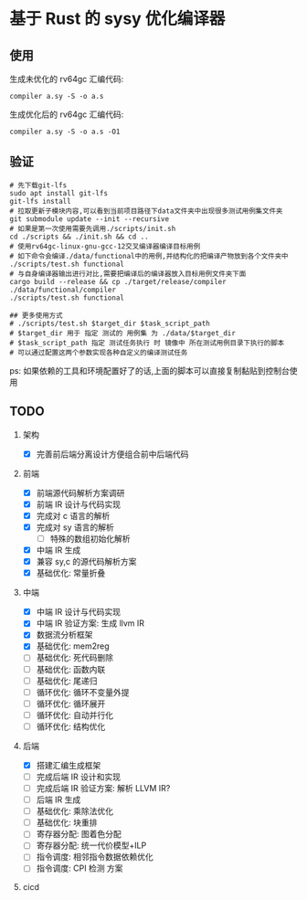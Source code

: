# 基于 Rust 的 sysy 优化编译器

## 使用

生成未优化的 rv64gc 汇编代码:

`compiler a.sy -S -o a.s`

生成优化后的 rv64gc 汇编代码:

`compiler a.sy -S -o a.s -O1`

## 验证

```
# 先下载git-lfs
sudo apt install git-lfs
git-lfs install
# 拉取更新子模块内容,可以看到当前项目路径下data文件夹中出现很多测试用例集文件夹
git submodule update --init --recursive
# 如果是第一次使用需要先调用./scripts/init.sh
cd ./scripts && ./init.sh && cd ..
# 使用rv64gc-linux-gnu-gcc-12交叉编译器编译目标用例
# 如下命令会编译./data/functional中的用例,并结构化的把编译产物放到各个文件夹中
./scripts/test.sh functional
# 与自身编译器输出进行对比,需要把编译后的编译器放入目标用例文件夹下面
cargo build --release && cp ./target/release/compiler ./data/functional/compiler
./scripts/test.sh functional

## 更多使用方式
# ./scripts/test.sh $target_dir $task_script_path
# $target_dir 用于 指定 测试的 用例集 为 ./data/$target_dir
# $task_script_path 指定 测试任务执行 时 镜像中 所在测试用例目录下执行的脚本
# 可以通过配置这两个参数实现各种自定义的编译测试任务
```

ps: 如果依赖的工具和环境配置好了的话,上面的脚本可以直接复制黏贴到控制台使用

## TODO

1. 架构

   - [x] 完善前后端分离设计方便组合前中后端代码

2. 前端

   - [x] 前端源代码解析方案调研
   - [x] 前端 IR 设计与代码实现
   - [x] 完成对 c 语言的解析
   - [x] 完成对 sy 语言的解析
     - [ ] 特殊的数组初始化解析
   - [x] 中端 IR 生成
   - [x] 兼容 sy,c 的源代码解析方案
   - [x] 基础优化: 常量折叠

3. 中端

   - [x] 中端 IR 设计与代码实现
   - [x] 中端 IR 验证方案: 生成 llvm IR
   - [x] 数据流分析框架
   - [x] 基础优化: mem2reg
   - [ ] 基础优化: 死代码删除
   - [ ] 基础优化: 函数内联
   - [ ] 基础优化: 尾递归
   - [ ] 循环优化: 循环不变量外提
   - [ ] 循环优化: 循环展开
   - [ ] 循环优化: 自动并行化
   - [ ] 循环优化: 结构优化

4. 后端

   - [x] 搭建汇编生成框架
   - [ ] 完成后端 IR 设计和实现
   - [ ] 完成后端 IR 验证方案: 解析 LLVM IR?
   - [ ] 后端 IR 生成
   - [ ] 基础优化: 乘除法优化
   - [ ] 基础优化: 块重排
   - [ ] 寄存器分配: 图着色分配
   - [ ] 寄存器分配: 统一代价模型+ILP
   - [ ] 指令调度: 相邻指令数据依赖优化
   - [ ] 指令调度: CPI 检测 方案

5. cicd
